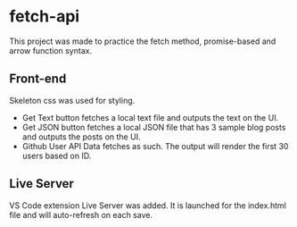 # fetch-api
This project was made to practice the fetch method, promise-based and arrow function syntax. 

## Front-end
Skeleton css was used for styling. 
- Get Text button fetches a local text file and outputs the text on the UI.
- Get JSON button fetches a local JSON file that has 3 sample blog posts and outputs the posts on the UI.
- Github User API Data fetches as such. The output will render the first 30 users based on ID. 

## Live Server
VS Code extension Live Server was added. It is launched for the index.html file and will auto-refresh on each save.
